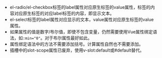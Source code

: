* el-radio/el-checkbox标签的label属性对应原生标签的value属性，标签的内容对应原生标签的对应label标签的内容，即显示文本。
* el-select标签的label属性对应显示的文本，value属性对应原生标签的value属性。
* 如果属性的值是数字/布尔值，即使不包含变量，仍然需要使用Vue属性绑定语法，如`:min="0"`。对于布尔属性最好如此。
* 属性绑定语法中的方法不需要添加括号。计算属性自然也不需要添加。
* 插槽中的slot-scope属性已废弃，使用v-slot:default或#default替代。
